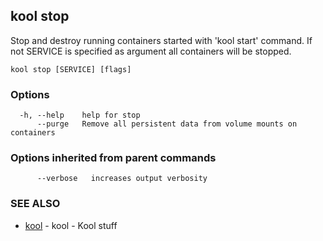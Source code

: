 ## kool stop

Stop and destroy running containers started with 'kool start' command. If not SERVICE is specified as argument all containers will be stopped.

```
kool stop [SERVICE] [flags]
```

### Options

```
  -h, --help    help for stop
      --purge   Remove all persistent data from volume mounts on containers
```

### Options inherited from parent commands

```
      --verbose   increases output verbosity
```

### SEE ALSO

* [kool](kool.md)	 - kool - Kool stuff

